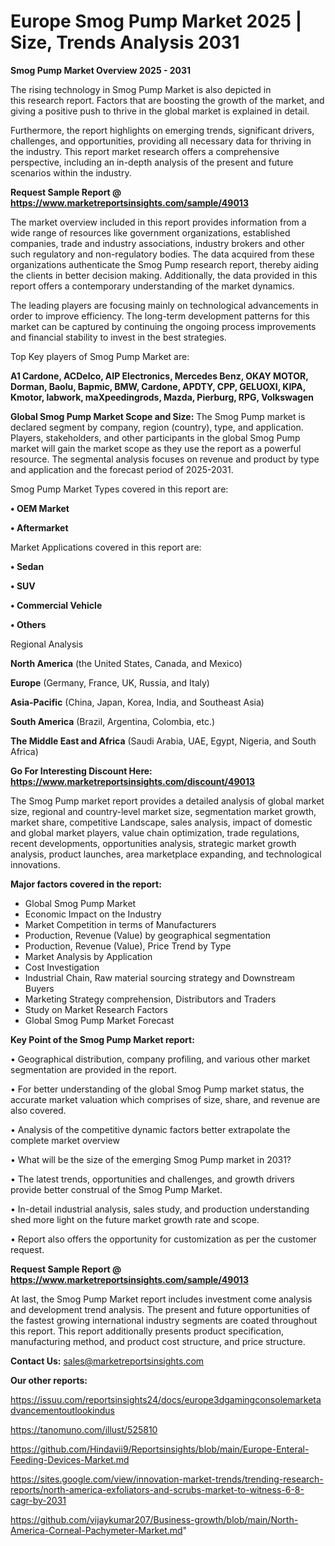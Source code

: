 # Europe Smog Pump Market 2025 | Size, Trends Analysis 2031

<Strong> Smog Pump Market Overview 2025 - 2031</strong>

The rising technology in Smog Pump Market is also depicted in this research report. Factors that are boosting the growth of the market, and giving a positive push to thrive in the global market is explained in detail.

Furthermore, the report highlights on emerging trends, significant drivers, challenges, and opportunities, providing all necessary data for thriving in the industry. This report market research offers a comprehensive perspective, including an in-depth analysis of the present and future scenarios within the industry.

<strong>Request Sample Report @ <a href=https://www.marketreportsinsights.com/sample/49013>https://www.marketreportsinsights.com/sample/49013</a></strong>

The market overview included in this report provides information from a wide range of resources like government organizations, established companies, trade and industry associations, industry brokers and other such regulatory and non-regulatory bodies. The data acquired from these organizations authenticate the Smog Pump research report, thereby aiding the clients in better decision making. Additionally, the data provided in this report offers a contemporary understanding of the market dynamics.

The leading players are focusing mainly on technological advancements in order to improve efficiency. The long-term development patterns for this market can be captured by continuing the ongoing process improvements and financial stability to invest in the best strategies.

Top Key players of Smog Pump Market are:

<strong>A1 Cardone, ACDelco, AIP Electronics, Mercedes Benz, OKAY MOTOR, Dorman, Baolu, Bapmic, BMW, Cardone, APDTY, CPP, GELUOXI, KIPA, Kmotor, labwork, maXpeedingrods, Mazda, Pierburg, RPG, Volkswagen</strong>

<strong><b>Global Smog Pump Market Scope and Size:</b></strong>
The Smog Pump market is declared segment by company, region (country), type, and application. Players, stakeholders, and other participants in the global Smog Pump market will gain the market scope as they use the report as a powerful resource. The segmental analysis focuses on revenue and product by type and application and the forecast period of 2025-2031.

Smog Pump Market Types covered in this report are:

<strong>•  OEM Market

•  Aftermarket</strong>

Market Applications covered in this report are:

<strong>•  Sedan

•  SUV

•  Commercial Vehicle

•  Others</strong> 

Regional Analysis

<strong>North America</strong> (the United States, Canada, and Mexico)

<strong>Europe</strong> (Germany, France, UK, Russia, and Italy)

<strong>Asia-Pacific</strong> (China, Japan, Korea, India, and Southeast Asia)

<strong>South America</strong> (Brazil, Argentina, Colombia, etc.)

<strong>The Middle East and Africa</strong> (Saudi Arabia, UAE, Egypt, Nigeria, and South Africa)

<strong>Go For Interesting Discount Here: <a href=https://www.marketreportsinsights.com/discount/49013>https://www.marketreportsinsights.com/discount/49013</a></strong>

The Smog Pump market report provides a detailed analysis of global market size, regional and country-level market size, segmentation market growth, market share, competitive Landscape, sales analysis, impact of domestic and global market players, value chain optimization, trade regulations, recent developments, opportunities analysis, strategic market growth analysis, product launches, area marketplace expanding, and technological innovations.

<strong><b>Major factors covered in the report:</b></strong>
<ul>
  <li>Global Smog Pump Market </li>
  <li>Economic Impact on the Industry</li>
  <li>Market Competition in terms of Manufacturers</li>
  <li>Production, Revenue (Value) by geographical segmentation</li>
  <li>Production, Revenue (Value), Price Trend by Type</li>
  <li>Market Analysis by Application</li>
  <li>Cost Investigation</li>
  <li>Industrial Chain, Raw material sourcing strategy and Downstream Buyers</li>
  <li>Marketing Strategy comprehension, Distributors and Traders</li>
  <li>Study on Market Research Factors</li>
  <li>Global Smog Pump Market Forecast</li>
</ul>

<strong><b>Key Point of the Smog Pump Market report:</b></strong>

• Geographical distribution, company profiling, and various other market segmentation are provided in the report.

• For better understanding of the global Smog Pump market status, the accurate market valuation which comprises of size, share, and revenue are also covered.

• Analysis of the competitive dynamic factors better extrapolate the complete market overview

• What will be the size of the emerging Smog Pump market in 2031?

• The latest trends, opportunities and challenges, and growth drivers provide better construal of the Smog Pump Market.

• In-detail industrial analysis, sales study, and production understanding shed more light on the future market growth rate and scope.

• Report also offers the opportunity for customization as per the customer request.

<strong>Request Sample Report @ <a href=https://www.marketreportsinsights.com/sample/49013>https://www.marketreportsinsights.com/sample/49013</a></strong>

At last, the Smog Pump Market report includes investment come analysis and development trend analysis. The present and future opportunities of the fastest growing international industry segments are coated throughout this report. This report additionally presents product specification, manufacturing method, and product cost structure, and price structure.

<strong>Contact Us:</strong>
sales@marketreportsinsights.com

<strong>Our other reports:</strong>

<a href=https://issuu.com/reportsinsights24/docs/europe3dgamingconsolemarketadvancementoutlookindus>https://issuu.com/reportsinsights24/docs/europe3dgamingconsolemarketadvancementoutlookindus</a>

<a href=https://tanomuno.com/illust/525810>https://tanomuno.com/illust/525810</a>

<a href=https://github.com/Hindavii9/Reportsinsights/blob/main/Europe-Enteral-Feeding-Devices-Market.md>https://github.com/Hindavii9/Reportsinsights/blob/main/Europe-Enteral-Feeding-Devices-Market.md</a>

<a href=https://sites.google.com/view/innovation-market-trends/trending-research-reports/north-america-exfoliators-and-scrubs-market-to-witness-6-8-cagr-by-2031>https://sites.google.com/view/innovation-market-trends/trending-research-reports/north-america-exfoliators-and-scrubs-market-to-witness-6-8-cagr-by-2031</a>

<a href=https://github.com/vijaykumar207/Business-growth/blob/main/North-America-Corneal-Pachymeter-Market.md>https://github.com/vijaykumar207/Business-growth/blob/main/North-America-Corneal-Pachymeter-Market.md</a>"
